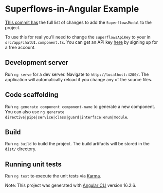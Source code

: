 # Superflows-in-Angular Example


[This commit has](https://github.com/Superflows-AI/chat-ui/pull/43/commits/38c0b52dcbd5bc533d24ff1fc0a83828e02acf5b) the full list of changes to add the `SuperflowsModal` to the project.

To use this for real you'll need to change the `superflowsApiKey` to your in `src/app/chatUI.component.ts`. You can get an API key [here](https://dashboard.superflows.ai/api-settings) by signing up for a free account.

## Development server

Run `ng serve` for a dev server. Navigate to `http://localhost:4200/`. The application will automatically reload if you change any of the source files.

## Code scaffolding

Run `ng generate component component-name` to generate a new component. You can also use `ng generate directive|pipe|service|class|guard|interface|enum|module`.

## Build

Run `ng build` to build the project. The build artifacts will be stored in the `dist/` directory.

## Running unit tests

Run `ng test` to execute the unit tests via [Karma](https://karma-runner.github.io).

Note: This project was generated with [Angular CLI](https://github.com/angular/angular-cli) version 16.2.6.
